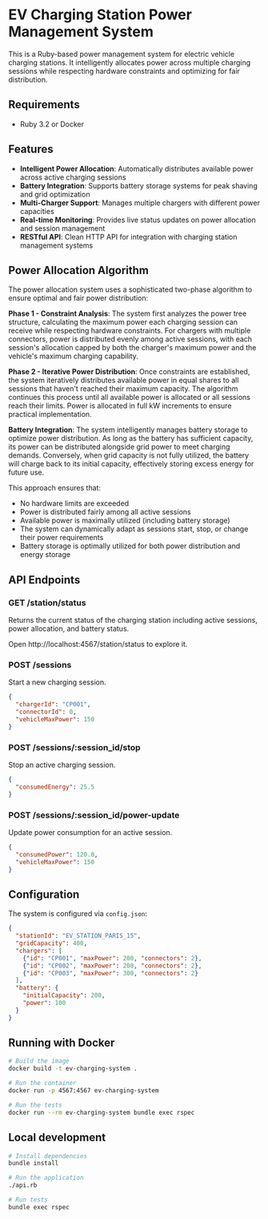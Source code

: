 # EV Charging Station Power Management System

This is a Ruby-based power management system for electric vehicle charging stations. It intelligently allocates power across multiple charging sessions while respecting hardware constraints and optimizing for fair distribution.

## Requirements

- Ruby 3.2 or Docker

## Features

- **Intelligent Power Allocation**: Automatically distributes available power across active charging sessions
- **Battery Integration**: Supports battery storage systems for peak shaving and grid optimization
- **Multi-Charger Support**: Manages multiple chargers with different power capacities
- **Real-time Monitoring**: Provides live status updates on power allocation and session management
- **RESTful API**: Clean HTTP API for integration with charging station management systems

## Power Allocation Algorithm

The power allocation system uses a sophisticated two-phase algorithm to ensure optimal and fair power distribution:

**Phase 1 - Constraint Analysis**: The system first analyzes the power tree structure, calculating the maximum power each charging session can receive while respecting hardware constraints. For chargers with multiple connectors, power is distributed evenly among active sessions, with each session's allocation capped by both the charger's maximum power and the vehicle's maximum charging capability.

**Phase 2 - Iterative Power Distribution**: Once constraints are established, the system iteratively distributes available power in equal shares to all sessions that haven't reached their maximum capacity. The algorithm continues this process until all available power is allocated or all sessions reach their limits. Power is allocated in full kW increments to ensure practical implementation.

**Battery Integration**: The system intelligently manages battery storage to optimize power distribution. As long as the battery has sufficient capacity, its power can be distributed alongside grid power to meet charging demands. Conversely, when grid capacity is not fully utilized, the battery will charge back to its initial capacity, effectively storing excess energy for future use.

This approach ensures that:
- No hardware limits are exceeded
- Power is distributed fairly among all active sessions
- Available power is maximally utilized (including battery storage)
- The system can dynamically adapt as sessions start, stop, or change their power requirements
- Battery storage is optimally utilized for both power distribution and energy storage

## API Endpoints

### GET /station/status
Returns the current status of the charging station including active sessions, power allocation, and battery status.

Open http://localhost:4567/station/status to explore it.

### POST /sessions
Start a new charging session.
```json
{
  "chargerId": "CP001",
  "connectorId": 0,
  "vehicleMaxPower": 150
}
```

### POST /sessions/:session_id/stop
Stop an active charging session.
```json
{
  "consumedEnergy": 25.5
}
```

### POST /sessions/:session_id/power-update
Update power consumption for an active session.
```json
{
  "consumedPower": 120.0,
  "vehicleMaxPower": 150
}
```

## Configuration

The system is configured via `config.json`:

```json
{
  "stationId": "EV_STATION_PARIS_15",
  "gridCapacity": 400,
  "chargers": [
    {"id": "CP001", "maxPower": 200, "connectors": 2}, 
    {"id": "CP002", "maxPower": 200, "connectors": 2},
    {"id": "CP003", "maxPower": 300, "connectors": 2}
  ],
  "battery": {
    "initialCapacity": 200,
    "power": 100
  }
}
```

## Running with Docker

```bash
# Build the image
docker build -t ev-charging-system .

# Run the container
docker run -p 4567:4567 ev-charging-system

# Run the tests
docker run --rm ev-charging-system bundle exec rspec
```

## Local development

```bash
# Install dependencies
bundle install

# Run the application
./api.rb

# Run tests
bundle exec rspec
```
